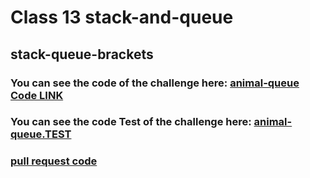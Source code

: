 # Class 13  stack-and-queue

## stack-queue-brackets


### You can see the code of the challenge here: [animal-queue Code LINK](./stack-and-queue/stack-queue-animal-shelter/queue-animal.js)

### You can see the code Test of the challenge here: [animal-queue.TEST](./stack-and-queue//__tests__/stack-queue-animal-shelter.test.js)


### [ pull request code ](https://github.com/Mohammad-Aljamal/data-structures-and-algorithms/pull/21)



